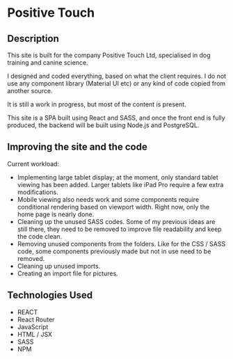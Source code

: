 # Positive Touch
 

## Description
This site is built for the company Positive Touch Ltd, specialised in dog training and canine science.<br />

I designed and coded everything, based on what the client requires. I do not use any component library (Material UI etc) or any kind of code copied from another source.<br />

It is still a work in progress, but most of the content is present.<br />

This site is a SPA built using React and SASS, and once the front end is fully produced, the backend will be built using Node.js and PostgreSQL.<br />


 
## Improving the site and the code
Current workload:<br />
- Implementing large tablet display; at the moment, only standard tablet viewing has been added. Larger tablets like iPad Pro require a few extra modifications.<br />
- Mobile viewing also needs work and some components require conditional rendering based on viewport width. Right now, only the home page is nearly done. <br />
- Cleaning up the unused SASS codes. Some of my previous ideas are still there, they need to be removed to improve file readability and keep the code clean. <br />
- Removing unused components from the folders. Like for the CSS / SASS code, some components previously made but not in use need to be removed. 
- Cleaning up unused imports. <br />
- Creating an import file for pictures. <br />    



## Technologies Used
* REACT
* React Router
* JavaScript
* HTML / JSX
* SASS
* NPM